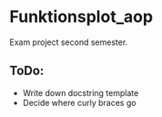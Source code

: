 # Funktionsplot_aop
Exam project second semester.

## ToDo:
- Write down docstring template
- Decide where curly braces go
